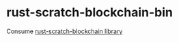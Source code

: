 # rust-scratch-blockchain-bin
Consume [rust-scratch-blockchain library](https://github.com/armanriazi/rust-scratch-blockchain)
